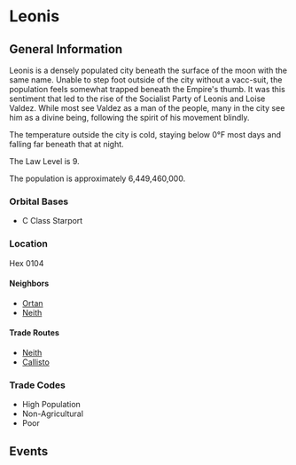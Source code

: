 # Leonis

## General Information

Leonis is a densely populated city beneath the surface of the moon with the same name. Unable to step foot outside of the city without a vacc-suit, the population feels somewhat trapped beneath the Empire's thumb. It was this sentiment that led to the rise of the Socialist Party of Leonis and Loise Valdez. While most see Valdez as a man of the people, many in the city see him as a divine being, following the spirit of his movement blindly.

The temperature outside the city is cold, staying below 0&deg;F most days and falling far beneath that at night.

The Law Level is 9.

The population is approximately 6,449,460,000.

### Orbital Bases

* C Class Starport

### Location

Hex 0104

#### Neighbors

* [Ortan](https://manianiac.github.io/TheNarrowMargin/Sectors/Ortan)
* [Neith](https://manianiac.github.io/TheNarrowMargin/Sectors/Neith)

#### Trade Routes

* [Neith](https://manianiac.github.io/TheNarrowMargin/Sectors/Neith)
* [Callisto](https://manianiac.github.io/TheNarrowMargin/Sectors/Callisto)

### Trade Codes

* High Population
* Non-Agricultural
* Poor

## Events
